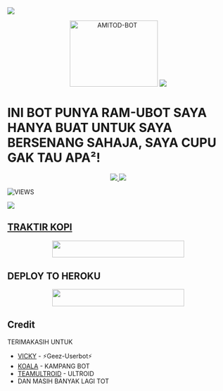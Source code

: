 <img src="https://user-images.githubusercontent.com/73097560/115834477-dbab4500-a447-11eb-908a-139a6edaec5c.gif">
    <p align="center"> 
<a href="https://instagram.com/jackie_wafiey"><img src="https://images.cooltext.com/5537105.png" width="200" height="150" alt="  AMITOD-BOT" /></a>
<img src="https://user-images.githubusercontent.com/73097560/115834477-dbab4500-a447-11eb-908a-139a6edaec5c.gif">
    <p align="center"> 

# INI BOT PUNYA RAM-UBOT SAYA HANYA BUAT UNTUK SAYA BERSENANG SAHAJA, SAYA CUPU GAK TAU APA²!

<p align="center">
  <a href="https://github.com/amibotdisini/AMITOD-BOT/fork">
    <img src="https://img.shields.io/github/forks/amibotdisini/AMITOD-BOT?label=Fork&style=social">
    
  </a>
  <a href="https://github.com/amibotdisini/AMITOD-BOT">
    <img src="https://img.shields.io/github/stars/amibotdisini/AMITOD-BOT?style=social">
  </a>
</p>  

![VIEWS](https://komarev.com/ghpvc/?username=ramadhani892)

<a href="https://t.me/ramsupportt"><img src="https://img.shields.io/badge/KODE%20PENILAIAN-A+-blue.svg?style=for-the-badge&logo=Factor.">

## TRAKTIR KOPI
<p align="center"><a href="https://t.me/userbotch/9"> <img src="https://img.shields.io/badge/TRAKTIR%20KOPI%20TIPIS²-blue?style=flat&logo=Paypal" width="300" height="38.60" /></a></p>


## DEPLOY TO HEROKU
<p align="center"><a href="https://telegram.dog/XTZ_HerokuBot?start=cmFtYWRoYW5pODkyL1JBTS1VQk9UIFJBTS1VQk9U"> <img src="https://img.shields.io/badge/Deploy%20To%20Heroku-indigo?style=flat&logo=heroku" width="300" height="38.60" /></a></p>


## Credit
TERIMAKASIH UNTUK

*   [VICKY](https://t.me/vckyouubitch) - ⚡Geez-Userbot⚡
*   [KOALA](https://t.me/manusiarakitann) - KAMPANG BOT
*   [TEAMULTROID](https://github.com/TeamUltroid) - ULTROID
*    DAN MASIH BANYAK LAGI TOT
